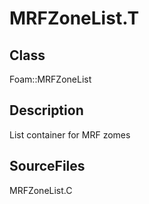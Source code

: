 # MRFZoneList.T 
## Class
Foam::MRFZoneList

## Description
List container for MRF zomes

## SourceFiles
MRFZoneList.C

